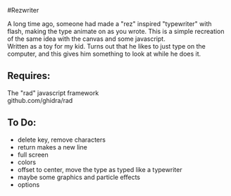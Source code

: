 #Rezwriter

A long time ago, someone had made a "rez" inspired "typewriter" with flash, making the type animate on as you wrote. 
This is a simple recreation of the same idea with the canvas and some javascript.</br>
Written as a toy for my kid. Turns out that he likes to just type on the computer, and this gives him something to look at while he does it.</br>

Requires:
---
The "rad" javascript framework</br>
github.com/ghidra/rad

To Do:
---
<ul>
<li>delete key, remove characters</li>
<li>return makes a new line</li>
<li>full screen</li>
<li>colors</li>
<li>offset to center, move the type as typed like a typewriter</li>
<li>maybe some graphics and particle effects</li>
<li>options</li>
<ul>



